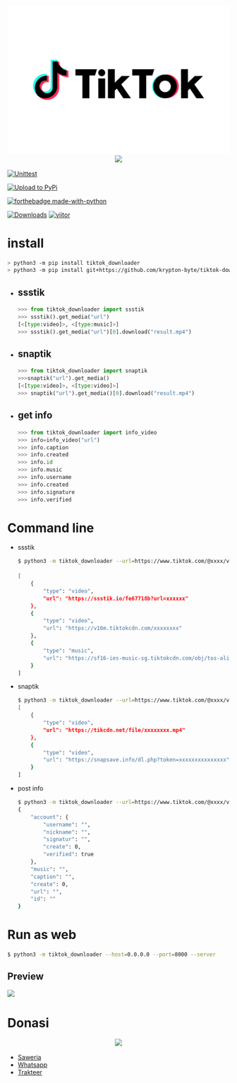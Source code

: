 <p align="center">
<img src="tiktok_downloader/static/tiktok.svg"><br>
<img src="https://img.shields.io/badge/AUTHOR-KRYPTON--BYTE-brightgreen">
</p>

[![Unittest](https://github.com/krypton-byte/tiktok-downloader/actions/workflows/unittest.yml/badge.svg)](https://github.com/krypton-byte/tiktok-downloader/actions/workflows/unittest.yml)

[![Upload to PyPi](https://github.com/krypton-byte/tiktok-downloader/actions/workflows/python-publish.yml/badge.svg?branch=0.1.7&event=release)](https://github.com/krypton-byte/tiktok-downloader/actions/workflows/python-publish.yml)

[![forthebadge made-with-python](http://ForTheBadge.com/images/badges/made-with-python.svg)](https://www.python.org/)&nbsp;

[![Downloads](https://static.pepy.tech/personalized-badge/tiktok-downloader?period=total&units=none&left_color=black&right_color=orange&left_text=Downloads)](https://pepy.tech/project/tiktok-downloader)&nbsp;[![viitor](https://visitor-badge.glitch.me/badge?page_id=krypton-byte.tiktok-downloader)]()
# install

```bash
> python3 -m pip install tiktok_downloader
> python3 -m pip install git+https://github.com/krypton-byte/tiktok-downloader
```

<ul>
<li><h2> ssstik</h2></li>

```python
>>> from tiktok_downloader import ssstik
>>> ssstik().get_media("url")
[<[type:video]>, <[type:music]>]
>>> ssstik().get_media("url")[0].download("result.mp4")
```

<li><h2> snaptik</h2></li>

```python
>>> from tiktok_downloader import snaptik
>>>snaptik("url").get_media()
[<[type:video]>, <[type:video]>]
>>> snaptik("url").get_media()[0].download("result.mp4")
```
<li><h2> get info </h2></li>

```python
>>> from tiktok_downloader import info_video
>>> info=info_video("url")
>>> info.caption
>>> info.created
>>> info.id
>>> info.music
>>> info.username
>>> info.created
>>> info.signature
>>> info.verified
```
</ul>

# Command line
<ul>
<li>ssstik</li>

```bash
$ python3 -m tiktok_downloader --url=https://www.tiktok.com/@xxxx/video/xxxx --ssstik 2>/dev/null

[
    {
        "type": "video",
        "url": "https://ssstik.io/fe67718b?url=xxxxxx"
    },
    {
        "type": "video",
        "url": "https://v16m.tiktokcdn.com/xxxxxxxx"
    },
    {
        "type": "music",
        "url": "https://sf16-ies-music-sg.tiktokcdn.com/obj/tos-alisg-ve-xxxx/xxxxxx"
    }
]

```

<li>snaptik</li>

```bash
$ python3 -m tiktok_downloader --url=https://www.tiktok.com/@xxxx/video/xxxx --snaptik 2>/dev/null
[
    {
        "type": "video",
        "url": "https://tikcdn.net/file/xxxxxxxx.mp4"
    },
    {
        "type": "video",
        "url": "https://snapsave.info/dl.php?token=xxxxxxxxxxxxxxx"
    }
]

```

<li> post info</li>

```bash
$ python3 -m tiktok_downloader --url=https://www.tiktok.com/@xxxx/video/xxxx --info
{
    "account": {
        "username": "",
        "nickname": "",
        "signatur": "",
        "create": 0,
        "verified": true
    },
    "music": "",
    "caption": "",
    "create": 0,
    "url": "",
    "id": ""
}
```
</ul>

# Run as web

```bash
$ python3 -m tiktok_downloader --host=0.0.0.0 --port=8000 --server
```
## Preview
<img src="image/web.png">


# Donasi
<p align="center"><img src="https://svgur.com/i/Vtt.svg">

</p>
<ul><li><a href="https://saweria.co/kryptonbyte">Saweria</a><li><a href="https://wa.me/6283172366463">Whatsapp</a></li><li><a href="https://trakteer.id/krypton-byte-z8vbo">Trakteer</a></li></ul>
